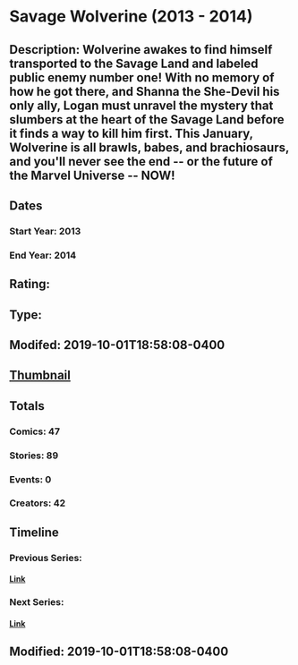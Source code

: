 # Savage Wolverine (2013 - 2014)
## Description: Wolverine awakes to find himself transported to the Savage Land and labeled public enemy number one! With no memory of how he got there, and Shanna the She-Devil his only ally, Logan must unravel the mystery that slumbers at the heart of the Savage Land before it finds a way to kill him first. This January, Wolverine is all brawls, babes, and brachiosaurs, and you'll never see the end -- or the future of the Marvel Universe -- NOW!
## Dates
### Start Year: 2013
### End Year: 2014
## Rating: 
## Type: 
## Modifed: 2019-10-01T18:58:08-0400
## [Thumbnail](http://i.annihil.us/u/prod/marvel/i/mg/9/90/51881ed06f6cc.jpg)
## Totals
### Comics: 47
### Stories: 89
### Events: 0
### Creators: 42
## Timeline
### Previous Series: 
#### [Link]()
### Next Series: 
#### [Link]()
## Modified: 2019-10-01T18:58:08-0400